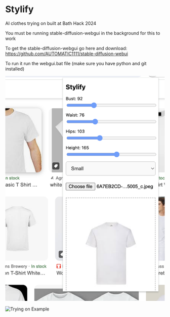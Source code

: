 # Stylify
AI clothes trying on built at Bath Hack 2024

You must be running stable-diffusion-webgui in the background for this to work

To get the stable-diffusion-webgui go here and download: https://github.com/AUTOMATIC1111/stable-diffusion-webui 

To run it run the webgui.bat file (make sure you have python and git installed)

![Extension Example](https://github.com/Starfall63/Stylify/blob/main/extensionDemo.png)

![Trying on Example]()
